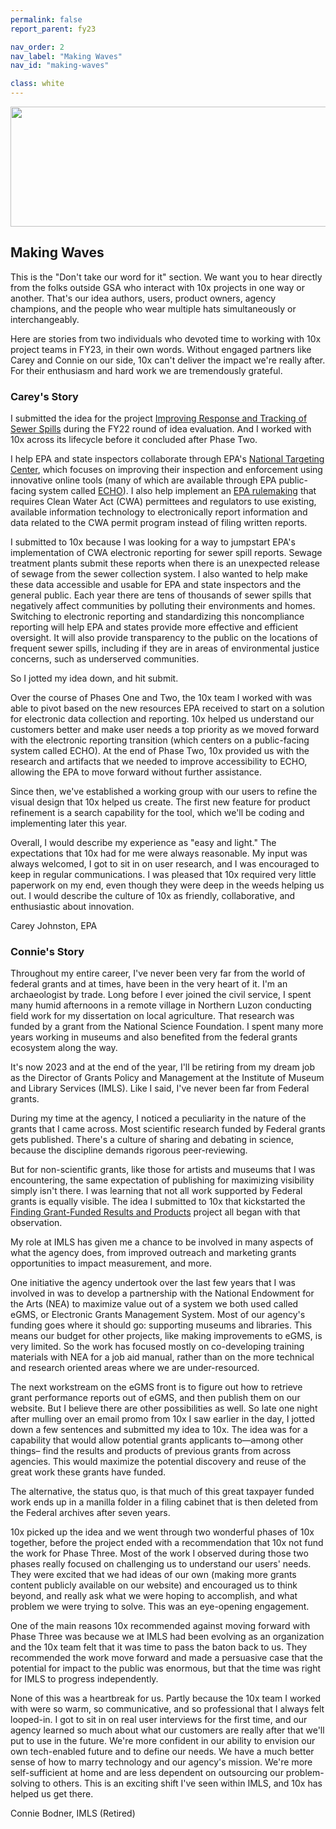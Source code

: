 ```yaml
---
permalink: false
report_parent: fy23

nav_order: 2
nav_label: "Making Waves"
nav_id: "making-waves"

class: white
---
```

<div class="section-divider">
    <img alt="" src="{{ '/assets/images/impact-reports/making-waves.svg' | url }}" width="557" height="192">
</div>

## Making Waves

<p class="text-italic">This is the "Don't take our word for it" section. We want you to hear directly from the folks outside GSA who interact with 10x projects in one way or another. That's our idea authors, users, product owners, agency champions, and the people who wear multiple hats simultaneously or interchangeably.</p>

<p class="text-italic">Here are stories from two individuals who devoted time to working with 10x project teams in FY23, in their own words. Without engaged partners like Carey and Connie on our side, 10x can't deliver the impact we're really after. For their enthusiasm and hard work we are tremendously grateful.</p>

<aside class="testimonial-text" role="complementary">
    <h3 id="careys-story" tabindex="-1">Carey's Story</h3>
    <p class="text-italic">I submitted the idea for the project <a class="usa-link usa-link--external" rel="noreferrer" target="_blank" href="https://github.com/orgs/GSA-TTS/projects/38/views/1?pane=issue&itemId=61533312">Improving Response and Tracking of Sewer Spills</a> during the FY22 round of idea evaluation. And I worked with 10x across its lifecycle before it concluded after Phase Two.</p>
    <p class="text-italic">I help EPA and state inspectors collaborate through EPA's <a class="usa-link usa-link--external" rel="noreferrer" target="_blank" href="https://echo.epa.gov/targeting/national-targeting-center">National Targeting Center</a>, which focuses on improving their inspection and enforcement using innovative online tools (many of which are available through EPA public-facing system called <a class="usa-link usa-link--external" rel="noreferrer" target="_blank" href="https://echo.epa.gov/">ECHO</a>). I also help implement an <a class="usa-link usa-link--external" rel="noreferrer" target="_blank" href="https://www.epa.gov/compliance/npdes-ereporting">EPA rulemaking</a> that requires Clean Water Act (CWA) permittees and regulators to use existing, available information technology to electronically report information and data related to the CWA permit program instead of filing written reports.</p>
    <p class="text-italic">I submitted to 10x because I was looking for a way to jumpstart EPA's implementation of CWA electronic reporting for sewer spill reports. Sewage treatment plants submit these reports when there is an unexpected release of sewage from the sewer collection system. I also wanted to help make these data accessible and usable for EPA and state inspectors and the general public. Each year there are tens of thousands of sewer spills that negatively affect communities by polluting their environments and homes. Switching to electronic reporting and standardizing this noncompliance reporting will help EPA and states provide more effective and efficient oversight. It will also provide transparency to the public on the locations of frequent sewer spills, including if they are in areas of environmental justice concerns, such as underserved communities.</p>
    <p class="text-italic">So I jotted my idea down, and hit submit.</p>
    <p class="text-italic">Over the course of Phases One and Two, the 10x team I worked with was able to pivot based on the new resources EPA received to start on a solution for electronic data collection and reporting. 10x helped us understand our customers better and make user needs a top priority as we moved forward with the electronic reporting transition (which centers on a public-facing system called ECHO). At the end of Phase Two, 10x provided us with the research and artifacts that we needed to improve accessibility to ECHO, allowing the  EPA to move forward without further assistance.</p>
    <p class="text-italic">Since then, we've established a working group with our users to refine the visual design that 10x helped us create. The first new feature for product refinement is a search capability for the tool, which we'll be coding and implementing later this year.</p>
    <p class="text-italic">Overall, I would describe my experience as "easy and light."  The expectations that 10x had for me were always reasonable. My input was always welcomed, I got to sit in on user research, and I was encouraged to keep in regular communications. I was pleased that 10x required very little paperwork on my end, even though they were deep in the weeds helping us out. I would describe the culture of 10x as friendly, collaborative, and enthusiastic about innovation.</p>
    <p class="text-italic text-bold">Carey Johnston, EPA</p>
</aside>

<aside class="testimonial-text" role="complementary">
    <h3 id="connies-story" tabindex="-1">Connie's Story</h3>
    <p class="text-italic">Throughout my entire career, I've never been very far from the world of federal grants and at times, have been in the very heart of it. I'm an archaeologist by trade. Long before I ever joined the civil service, I spent many humid afternoons in a remote village in Northern Luzon conducting field work for my dissertation on local agriculture. That research was funded by a grant from the National Science Foundation. I spent many more years working in museums and also benefited from the federal grants ecosystem along the way.</p>
    <p class="text-italic">It's now 2023 and at the end of the year, I'll be retiring from my dream job as the Director of Grants Policy and Management at the Institute of Museum and Library Services (IMLS). Like I said, I've never been far from Federal grants.</p>
    <p class="text-italic">During my time at the agency, I noticed a peculiarity in the nature of the grants that I came across. Most scientific research funded by Federal grants gets published. There's a culture of sharing and debating in science, because the discipline demands rigorous peer-reviewing. </p>
    <p class="text-italic">But for non-scientific grants, like those for artists and museums that I was encountering, the same expectation of publishing for maximizing visibility simply isn't there. I was learning that not all work supported by Federal grants is equally visible. The idea I submitted to 10x that kickstarted the <a class="usa-link usa-link--external" rel="noreferrer" target="_blank" href="https://github.com/orgs/GSA-TTS/projects/38/views/1?pane=issue&itemId=61533554">Finding Grant-Funded Results and Products</a> project all began with that observation.</p>
    <p class="text-italic">My role at IMLS has given me a chance to be involved in many aspects of what the agency does, from improved outreach and marketing grants opportunities to impact measurement, and more.</p>
    <p class="text-italic">One initiative the agency undertook over the last few years that I was involved in was to develop a partnership with the National Endowment for the Arts (NEA) to maximize value out of a system we both used called eGMS, or Electronic Grants Management System. Most of our agency's funding goes where it should go: supporting museums and libraries. This means our budget for other projects, like making improvements to eGMS, is very limited. So the work has focused mostly on co-developing training materials with NEA for a job aid manual, rather than on the more technical and research oriented areas where we are under-resourced.</p>
    <p class="text-italic">The next workstream on the eGMS front is to figure out how to retrieve grant performance reports out of eGMS, and then publish them on our website. But I believe there are other possibilities as well. So late one night after mulling over an email promo from 10x I saw earlier in the day, I jotted down a few sentences and submitted my idea to 10x. The idea was for a capability that would allow potential grants applicants to—among other things– find the results and products of previous grants from across agencies. This would maximize the potential discovery and reuse of the great work these grants have funded.</p>
    <p class="text-italic">The alternative, the status quo, is that much of this great taxpayer funded work ends up in a manilla folder in a filing cabinet that is then deleted from the Federal archives after seven years.</p>
    <p class="text-italic">10x picked up the idea and we went through two wonderful phases of 10x together, before the project ended with a recommendation that 10x not fund the work for Phase Three. Most of the work I observed during those two phases really focused on challenging us to understand our users' needs. They were excited that we had ideas of our own (making more grants content publicly available on our website) and encouraged us to think beyond, and really ask what we were hoping to accomplish, and what problem we were trying to solve. This was an eye-opening engagement.</p>
    <p class="text-italic">One of the main reasons 10x recommended against moving forward with Phase Three was because we at IMLS had been evolving as an organization and the 10x team felt that it was time to pass the baton back to us. They recommended the work move forward and made a persuasive case that the potential for impact to the public was enormous, but that the time was right for IMLS to progress independently.</p>
    <p class="text-italic">None of this was a heartbreak for us. Partly because the 10x team I worked with were so warm, so communicative, and so professional that I always felt looped-in. I got to sit in on real user interviews for the first time, and our agency learned so much about what our customers are really after that we'll put to use in the future. We're more confident in our ability to envision our own tech-enabled future and to define our needs. We have a much better sense of how to marry technology and our agency's mission. We're more self-sufficient at home and are less dependent on outsourcing our problem-solving to others. This is an exciting shift I've seen within IMLS, and 10x has helped us get there. </p>
    <p class="text-italic text-bold">Connie Bodner, IMLS (Retired)</p>
</aside>

